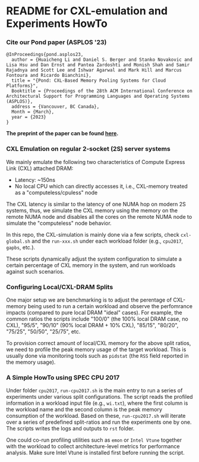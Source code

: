 # README for CXL-emulation and Experiments HowTo #

### Cite our Pond paper (ASPLOS '23)

```
@InProceedings{pond.asplos23,
  author = {Huaicheng Li and Daniel S. Berger and Stanko Novakovic and Lisa Hsu and Dan Ernst and Pantea Zardoshti and Monish Shah and Samir Rajadnya and Scott Lee and Ishwar Agarwal and Mark Hill and Marcus Fontoura and Ricardo Bianchini},
  title = "{Pond: CXL-Based Memory Pooling Systems for Cloud Platforms}",
  Booktitle = {Proceedings of the 28th ACM International Conference on Architectural Support for Programming Languages and Operating Systems (ASPLOS)},
  address = {Vancouver, BC Canada},
  Month = {March},
  year = {2023}
}

```


**The preprint of the paper can be found [here](https://arxiv.org/abs/2203.00241).**


### CXL Emulation on regular 2-socket (2S) server systems ###

We mainly emulate the following two characteristics of Compute Express Link
(CXL) attached DRAM:

- Latency: ~150ns
- No local CPU which can directly accesses it, i.e., CXL-memory treated as a
  "computeless/cpuless" node

The CXL latency is similar to the latency of one NUMA hop on modern 2S systems,
thus, we simulate the CXL memory using the memory on the remote NUMA node and
disables all the cores on the remote NUMA node to simulate the "computeless"
node behavior.

In this repo, the CXL-simulation is mainly done via a few scripts, check
``cxl-global.sh`` and the ``run-xxx.sh`` under each workload folder (e.g.,
``cpu2017``, ``gapbs``, etc.).

These scripts dynamically adjust the system configuration to simulate a certain
percentage of CXL memory in the system, and run workloads against such
scenarios.


### Configuring Local/CXL-DRAM Splits ###

One major setup we are benchmarking is to adjust the perentage of CXL-memory
being used to run a certain workload and observe the perfomrance impacts
(compared to pure local DRAM "ideal" cases). For example, the common ratios the
scripts include "100/0" (the 100% local DRAM case, no CXL), "95/5", "90/10"
(90% local DRAM + 10% CXL), "85/15", "80/20", "75/25", "50/50", "25/75", etc. 

To provision correct amount of local/CXL memory for the above split ratios, we
need to profile the peak memory usage of the target workload. This is usually
done via monitoring tools such as ``pidstat`` (the ``RSS`` field reported in
the memory usage).


### A Simple HowTo using SPEC CPU 2017 ###

Under folder ``cpu2017``, ``run-cpu2017.sh`` is the main entry to run a series
of experiments under various split configurations. The script reads the
profiled information in a workload input file (e.g., ``wi.txt``), where the
first column is the workload name and the second column is the peak memory
consumption of the workload. Based on these, ``run-cpu2017.sh`` will iterate
over a series of predefined split-ratios and run the experiments one by one.
The scripts writes the logs and outputs to ``rst`` folder.

One could co-run profiling utilities such as ``emon`` or ``Intel Vtune``
together with the workload to collect architecture-level metrics for
performance analysis. Make sure Intel Vtune is installed first before running
the script.
